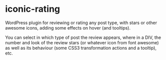 # iconic-rating
WordPress plugin for reviewing or rating any post type, with stars or other awesome icons, adding some effects on hover (and tooltips).

You can select in which type of post the review appears, where in a DIV, the number and look of the review stars (or whatever icon from font awesome) as well as its behaviour (some CSS3 transformation actions and a tooltip), etc.
